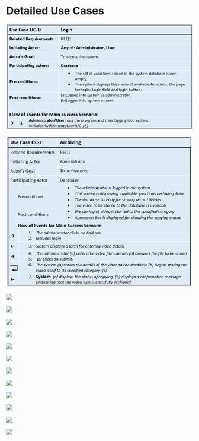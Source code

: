 # Detailed Use Cases


<img src="Detailed-Images/usecaseone.png" > <br>

<img src="Detailed-Images/uc.png" > <br>

<img src="images/UC3.png" > <br>

<img src="images/UC4.png" > <br>

<img src="images/UC5.png" > <br>

<img src="images/UC6.png" > <br>

<img src="images/UC7.png" > <br>

<img src="images/UC8.png" > <br>

<img src="images/UC9.png" > <br>

<img src="images/UC10.png" > <br>

<img src="images/UC11.png" > <br>

<img src="images/UC12.png" > <br>

<img src="images/UC13.png" > <br>

<img src="images/UC14.png" > <br>